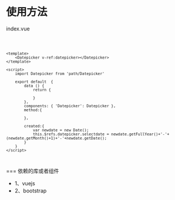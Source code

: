使用方法
====

index.vue

<code type="html">

	<template>
		<Datepicker v-ref:datepicker></Datepicker>
	</template>

	<script>
		import Datepicker from 'path/Datepicker'

		export default  {
			data () {
				return {

				}
			},
			components: { 'Datepicker': Datepicker },
			method:{

			},

			created:{
				var newdate = new Date();
				this.$refs.datepicker.selectdate = newdate.getFullYear()+'-'+(newdate.getMonth()+1)+'-'+newdate.getDate();
			}
		}
	</script>
</code>


===
依赖的库或者组件
<ul>
	<li>1、vuejs</li>
	<li>2、bootstrap</li>
</ul>